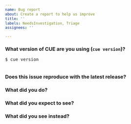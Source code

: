 ```yaml
---
name: Bug report
about: Create a report to help us improve
title: ''
labels: NeedsInvestigation, Triage
assignees: ''

---
```


<!--
Please answer these questions before submitting your issue. Thanks!
To ask questions, see https://github.com/cue-lang/cue#contact.
-->

### What version of CUE are you using (`cue version`)?

<pre>
$ cue version

</pre>

### Does this issue reproduce with the latest release?



### What did you do?

<!--
If possible, provide a recipe for reproducing the error.

For advice on how to create a good reproducer, please see:

https://github.com/cue-lang/cue/wiki/Creating-test-or-performance-reproducers
-->



### What did you expect to see?



### What did you see instead?
